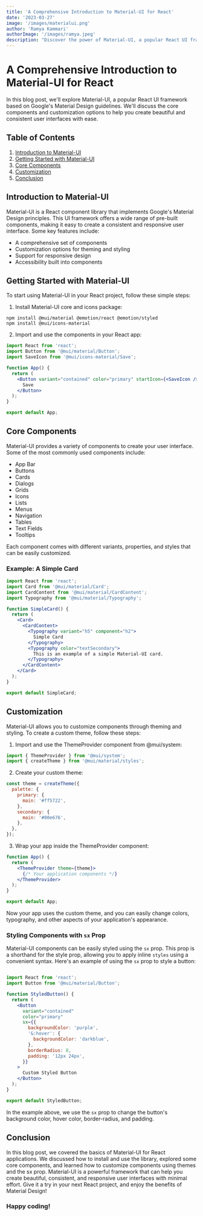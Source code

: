 ```yaml
---
title: 'A Comprehensive Introduction to Material-UI for React'
date: '2023-03-27'
image: '/images/materialui.png'
author: 'Ramya Kammari'
authorImage: '/images/ramya.jpeg'
description: "Discover the power of Material-UI, a popular React UI framework based on Google's Material Design guidelines. In this comprehensive introduction, we'll explore core components, customization options, and theming to help you create beautiful, consistent, and responsive user interfaces with ease. Learn how to install and use Material-UI in your React projects and leverage its wide range of pre-built components for a better user experience."
---
```



# A Comprehensive Introduction to Material-UI for React

In this blog post, we'll explore Material-UI, a popular React UI framework based on Google's Material Design guidelines. We'll discuss the core components and customization options to help you create beautiful and consistent user interfaces with ease.

## Table of Contents
1. [Introduction to Material-UI](#introduction-to-material-ui)
2. [Getting Started with Material-UI](#getting-started-with-material-ui)
3. [Core Components](#core-components)
4. [Customization](#customization)
5. [Conclusion](#conclusion)

## Introduction to Material-UI
Material-UI is a React component library that implements Google's Material Design principles. This UI framework offers a wide range of pre-built components, making it easy to create a consistent and responsive user interface. Some key features include:

- A comprehensive set of components
- Customization options for theming and styling
- Support for responsive design
- Accessibility built into components

## Getting Started with Material-UI

To start using Material-UI in your React project, follow these simple steps:

1. Install Material-UI core and icons package:

```shell
npm install @mui/material @emotion/react @emotion/styled
npm install @mui/icons-material
```
2. Import and use the components in your React app:

```jsx
import React from 'react';
import Button from '@mui/material/Button';
import SaveIcon from '@mui/icons-material/Save';

function App() {
  return (
    <Button variant="contained" color="primary" startIcon={<SaveIcon />}>
      Save
    </Button>
  );
}

export default App;

```
## Core Components
Material-UI provides a variety of components to create your user interface. Some of the most commonly used components include:

- App Bar
- Buttons
- Cards
- Dialogs
- Grids
- Icons
- Lists
- Menus
- Navigation
- Tables
- Text Fields
- Tooltips

Each component comes with different variants, properties, and styles that can be easily customized.

### Example: A Simple Card

```jsx
import React from 'react';
import Card from '@mui/material/Card';
import CardContent from '@mui/material/CardContent';
import Typography from '@mui/material/Typography';

function SimpleCard() {
  return (
    <Card>
      <CardContent>
        <Typography variant="h5" component="h2">
          Simple Card
        </Typography>
        <Typography color="textSecondary">
          This is an example of a simple Material-UI card.
        </Typography>
      </CardContent>
    </Card>
  );
}

export default SimpleCard;

```

## Customization
Material-UI allows you to customize components through theming and styling. To create a custom theme, follow these steps:

1. Import and use the ThemeProvider component from @mui/system:

```jsx
import { ThemeProvider } from '@mui/system';
import { createTheme } from '@mui/material/styles';
```

2. Create your custom theme:

```jsx
const theme = createTheme({
  palette: {
    primary: {
      main: '#ff5722',
    },
    secondary: {
      main: '#00e676',
    },
  },
});
```

3. Wrap your app inside the ThemeProvider component:

```jsx
function App() {
  return (
    <ThemeProvider theme={theme}>
      {/* Your application components */}
    </ThemeProvider>
  );
}

export default App;

```

Now your app uses the custom theme, and you can easily change colors, typography, and other aspects of your application's appearance.

### Styling Components with `sx` Prop
Material-UI components can be easily styled using the `sx` prop. This prop is a shorthand for the style prop, allowing you to apply inline `styles` using a convenient syntax. Here's an example of using the `sx` prop to style a button:

```jsx

import React from 'react';
import Button from '@mui/material/Button';

function StyledButton() {
  return (
    <Button
      variant="contained"
      color="primary"
      sx={{
        backgroundColor: 'purple',
        '&:hover': {
          backgroundColor: 'darkblue',
        },
        borderRadius: 8,
        padding: '12px 24px',
      }}
    >
      Custom Styled Button
    </Button>
  );
}

export default StyledButton;
```
In the example above, we use the `sx` prop to change the button's background color, hover color, border-radius, and padding.

## Conclusion
In this blog post, we covered the basics of Material-UI for React applications. We discussed how to install and use the library, explored some core components, and learned how to customize components using themes and the sx prop. Material-UI is a powerful framework that can help you create beautiful, consistent, and responsive user interfaces with minimal effort. Give it a try in your next React project, and enjoy the benefits of Material Design!

### Happy coding!

